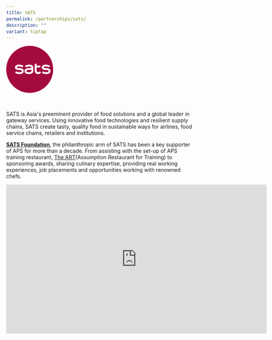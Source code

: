 ```yaml
---
title: SATS
permalink: /partnerships/sats/
description: ""
variant: tiptap
---
```

<div class="isomer-image-wrapper">
<img style="width:25%" height="auto" width="100%" src="/images/SATS/SATS.jpg">
</div>
<p>
<br>
</p>
<p>SATS is Asia's preeminent provider of food solutions and a global leader
in gateway services. Using innovative food technologies and resilient supply
chains, SATS create tasty, quality food in sustainable ways for airlines,
food service chains, retailers and institutions.</p>
<p><strong><a href="https://www.sats.com.sg/sustainability/sats-foundation" rel="noopener noreferrer nofollow" target="_blank">SATS Foundation</a></strong>,
the philanthropic arm of SATS has been a key supporter of APS for more
than a decade. From assisting with the set-up of APS training restaurant,
<a href="https://www.aps.edu.sg/the-art/" rel="noopener noreferrer nofollow" target="_blank">The ART</a>(Assumption Restaurant for Training) to sponsoring awards,
sharing culinary expertise, providing real working experiences, job placements
and opportunities working with renowned chefs.</p>
<div class="iframe-wrapper">
<iframe height="400" width="700" allowfullscreen="true" frameborder="0" src="https://docs.google.com/presentation/d/e/2PACX-1vRqvk_ChxjT5nxu8w8sxPSa2hLo93cEeuNU7e0rI9FVwH5v_Ui_3L6tCl6xSLpiNAFWf-s0qlUSG2jy/embed?start=true&amp;loop=true&amp;delayms=3000"></iframe>
</div>
<p></p>
<p></p>
<p></p>
<p></p>
<p></p>
<p></p>
<p></p>